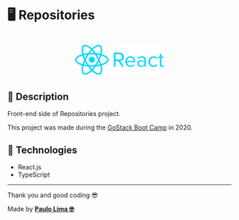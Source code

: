 # 🖥️ Repositories

<h1 align="center">
  <img alt="Node.js" src=".github/logo.png" width="200px" />
</h1>

## 🔎️ Description
Front-end side of Repositories project.

This project was made during the <a href="https://rocketseat.com.br/gostack">GoStack Boot Camp</a> in 2020.

## 🚀️ Technologies

- React.js
- TypeScript
 
---

Thank you and good coding 😎️

Made by **<a href="https://paulophlp.github.io/portfolio/" target="__blank">Paulo Lima 🤓️</a>**
